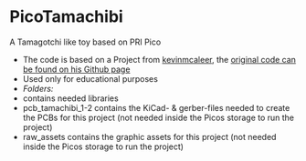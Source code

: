# PicoTamachibi
A Tamagotchi like toy based on PRI Pico

- The code is based on a Project from [kevinmcaleer](https://www.youtube.com/@kevinmcaleer28), the [original code can be found on his Github page](https://github.com/kevinmcaleer/picotamachibi)
- Used only for educational purposes
- *Folders:*
- contains needed libraries
- pcb_tamachibi_1-2 contains the KiCad- & gerber-files needed to create the PCBs for this project (not needed inside the Picos storage to run the project)
- raw_assets contains the graphic assets for this project (not needed inside the Picos storage to run the project)
